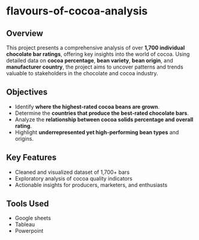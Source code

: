 # flavours-of-cocoa-analysis

## Overview

This project presents a comprehensive analysis of over **1,700 individual chocolate bar ratings**, offering key insights into the world of cocoa. Using detailed data on **cocoa percentage**, **bean variety**, **bean origin**, and **manufacturer country**, the project aims to uncover patterns and trends valuable to stakeholders in the chocolate and cocoa industry.

## Objectives

* Identify **where the highest-rated cocoa beans are grown**.
* Determine the **countries that produce the best-rated chocolate bars**.
* Analyze the **relationship between cocoa solids percentage and overall rating**.
* Highlight **underrepresented yet high-performing bean types** and origins.

## Key Features

* Cleaned and visualized dataset of 1,700+ bars
* Exploratory analysis of cocoa quality indicators
* Actionable insights for producers, marketers, and enthusiasts

## Tools Used

* Google sheets
* Tableau
* Powerpoint

